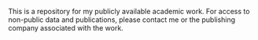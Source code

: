 This is a repository for my publicly available academic work. For access to non-public data and publications, please contact me or the publishing company associated with the work. 
